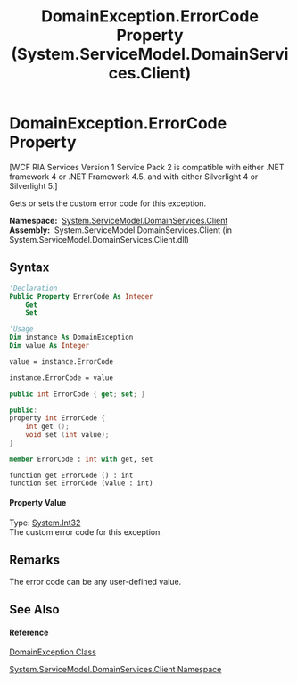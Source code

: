 ﻿---
title: DomainException.ErrorCode Property  (System.ServiceModel.DomainServices.Client)
TOCTitle: ErrorCode Property
ms:assetid: P:System.ServiceModel.DomainServices.Client.DomainException.ErrorCode
ms:mtpsurl: https://msdn.microsoft.com/en-us/library/system.servicemodel.domainservices.client.domainexception.errorcode(v=VS.91)
ms:contentKeyID: 28754979
ms.date: 01/27/2012
mtps_version: v=VS.91
f1_keywords:
- System.ServiceModel.DomainServices.Client.DomainException.ErrorCode
- System.ServiceModel.DomainServices.Client.DomainException.get_ErrorCode
- System.ServiceModel.DomainServices.Client.DomainException.set_ErrorCode
dev_langs:
- CSharp
- JScript
- VB
- FSharp
- c++
api_location:
- System.ServiceModel.DomainServices.Client.dll
api_name:
- System.ServiceModel.DomainServices.Client.DomainException.ErrorCode
- System.ServiceModel.DomainServices.Client.DomainException.get_ErrorCode
- System.ServiceModel.DomainServices.Client.DomainException.set_ErrorCode
api_type:
- Managed
topic_type:
- apiref
- kbSyntax
product_family_name: VS
ROBOTS: INDEX,FOLLOW
---

# DomainException.ErrorCode Property

\[WCF RIA Services Version 1 Service Pack 2 is compatible with either .NET framework 4 or .NET Framework 4.5, and with either Silverlight 4 or Silverlight 5.\]

Gets or sets the custom error code for this exception.

**Namespace:**  [System.ServiceModel.DomainServices.Client](ff422479\(v=vs.91\).md)  
**Assembly:**  System.ServiceModel.DomainServices.Client (in System.ServiceModel.DomainServices.Client.dll)

## Syntax

``` vb
'Declaration
Public Property ErrorCode As Integer
    Get
    Set
```

``` vb
'Usage
Dim instance As DomainException
Dim value As Integer

value = instance.ErrorCode

instance.ErrorCode = value
```

``` csharp
public int ErrorCode { get; set; }
```

``` c++
public:
property int ErrorCode {
    int get ();
    void set (int value);
}
```

``` fsharp
member ErrorCode : int with get, set
```

``` jscript
function get ErrorCode () : int
function set ErrorCode (value : int)
```

#### Property Value

Type: [System.Int32](https://msdn.microsoft.com/en-us/library/td2s409d)  
The custom error code for this exception.  

## Remarks

The error code can be any user-defined value.

## See Also

#### Reference

[DomainException Class](ff422448\(v=vs.91\).md)

[System.ServiceModel.DomainServices.Client Namespace](ff422479\(v=vs.91\).md)

